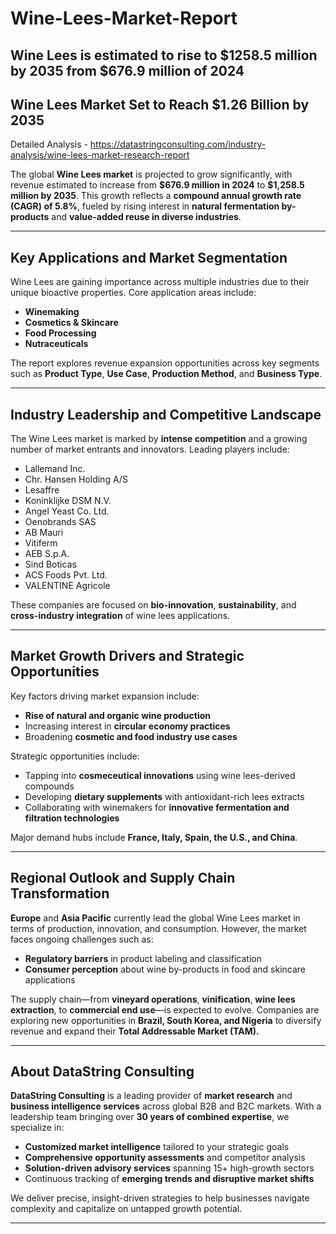 # Wine-Lees-Market-Report
Wine Lees is estimated to rise to $1258.5 million by 2035 from $676.9 million of 2024
---

## **Wine Lees Market Set to Reach \$1.26 Billion by 2035**

Detailed Analysis - https://datastringconsulting.com/industry-analysis/wine-lees-market-research-report

The global **Wine Lees market** is projected to grow significantly, with revenue estimated to increase from **\$676.9 million in 2024** to **\$1,258.5 million by 2035**. This growth reflects a **compound annual growth rate (CAGR) of 5.8%**, fueled by rising interest in **natural fermentation by-products** and **value-added reuse in diverse industries**.

---

## **Key Applications and Market Segmentation**

Wine Lees are gaining importance across multiple industries due to their unique bioactive properties. Core application areas include:

* **Winemaking**
* **Cosmetics & Skincare**
* **Food Processing**
* **Nutraceuticals**

The report explores revenue expansion opportunities across key segments such as **Product Type**, **Use Case**, **Production Method**, and **Business Type**.

---

## **Industry Leadership and Competitive Landscape**

The Wine Lees market is marked by **intense competition** and a growing number of market entrants and innovators. Leading players include:

* Lallemand Inc.
* Chr. Hansen Holding A/S
* Lesaffre
* Koninklijke DSM N.V.
* Angel Yeast Co. Ltd.
* Oenobrands SAS
* AB Mauri
* Vitiferm
* AEB S.p.A.
* Sind Boticas
* ACS Foods Pvt. Ltd.
* VALENTINE Agricole

These companies are focused on **bio-innovation**, **sustainability**, and **cross-industry integration** of wine lees applications.

---

## **Market Growth Drivers and Strategic Opportunities**

Key factors driving market expansion include:

* **Rise of natural and organic wine production**
* Increasing interest in **circular economy practices**
* Broadening **cosmetic and food industry use cases**

Strategic opportunities include:

* Tapping into **cosmeceutical innovations** using wine lees-derived compounds
* Developing **dietary supplements** with antioxidant-rich lees extracts
* Collaborating with winemakers for **innovative fermentation and filtration technologies**

Major demand hubs include **France, Italy, Spain, the U.S., and China**.

---

## **Regional Outlook and Supply Chain Transformation**

**Europe** and **Asia Pacific** currently lead the global Wine Lees market in terms of production, innovation, and consumption. However, the market faces ongoing challenges such as:

* **Regulatory barriers** in product labeling and classification
* **Consumer perception** about wine by-products in food and skincare applications

The supply chain—from **vineyard operations**, **vinification**, **wine lees extraction**, to **commercial end use**—is expected to evolve. Companies are exploring new opportunities in **Brazil, South Korea, and Nigeria** to diversify revenue and expand their **Total Addressable Market (TAM).**

---

## **About DataString Consulting**

**DataString Consulting** is a leading provider of **market research** and **business intelligence services** across global B2B and B2C markets. With a leadership team bringing over **30 years of combined expertise**, we specialize in:

* **Customized market intelligence** tailored to your strategic goals
* **Comprehensive opportunity assessments** and competitor analysis
* **Solution-driven advisory services** spanning 15+ high-growth sectors
* Continuous tracking of **emerging trends and disruptive market shifts**

We deliver precise, insight-driven strategies to help businesses navigate complexity and capitalize on untapped growth potential.

---
